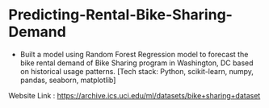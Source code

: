 # Predicting-Rental-Bike-Sharing-Demand
- Built a model using Random Forest Regression model to forecast the bike rental demand of Bike Sharing program in Washington, DC based on historical usage patterns. [Tech stack: Python, scikit-learn, numpy, pandas, seaborn, matplotlib]

Website Link : https://archive.ics.uci.edu/ml/datasets/bike+sharing+dataset

